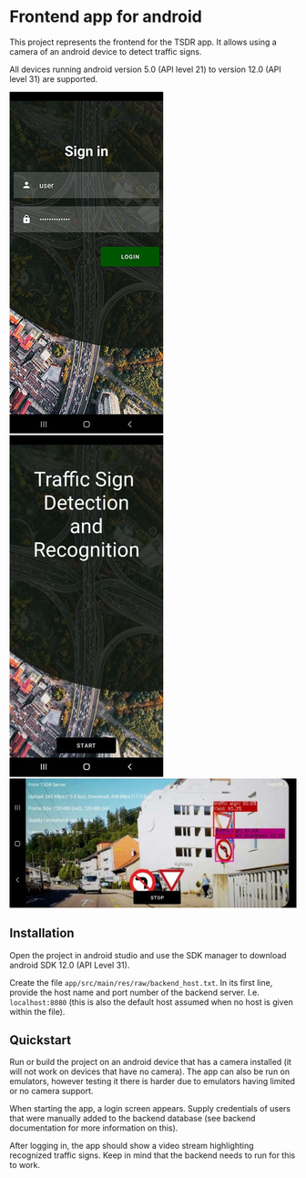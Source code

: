 # Frontend app for android

This project represents the frontend for the TSDR app. It allows using a camera of an android device to detect traffic signs.

All devices running android version 5.0 (API level 21) to version 12.0 (API level 31) are supported. 

![](loginscreen.jpg)
![](startscreen.jpg)
![](tsdrscreen.jpg)

## Installation

Open the project in android studio and use the SDK manager to download android SDK 12.0 (API Level 31).

Create the file `app/src/main/res/raw/backend_host.txt`. In its first line, provide the host name and port number of the backend server. I.e. `localhost:8080` (this is also the default host assumed when no host is given within the file).

## Quickstart

Run or build the project on an android device that has a camera installed (it will not work on devices that have no camera). The app can also be run on emulators, however testing it there is harder due to emulators having limited or no camera support.

When starting the app, a login screen appears. Supply credentials of users that were manually added to the backend database (see backend documentation for more information on this).

After logging in, the app should show a video stream highlighting recognized traffic signs. Keep in mind that the backend needs to run for this to work. 